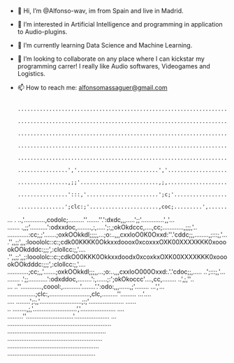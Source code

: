 
- 👋 Hi, I’m @Alfonso-wav, im from Spain and live in Madrid.
- 👀 I’m interested in Artificial Intelligence and programming in application to Audio-plugins.
- 🌱 I’m currently learning Data Science and Machine Learning.
- 💞️ I’m looking to collaborate on any place where I can kickstar my programming carrer! I really like Audio softwares, Videogames and Logistics. 
- 📫 How to reach me: alfonsomassaguer@gmail.com




              .........................................................................             
              .........................................................................             
              .........................................................................             
              .........................................................................             
             .............................................................................          
             ................','..........................','..............................         
             ................,;;'.........................,;,...............................        
            ................':::,'.......................';c;'...............................       
            ...............';clc:;'......................,coc;.........',...............''...       
...  .     ..,'............,codolc;.........''.......''.':dxdc,,,.....';;'.............',,'...      
.......    .,;;'..........':odxxdoc,........,:,.....';:,;okOkdccc,....,cc;............,;;;,'..      
............:cc;,;'.......;oxkOOkkdl;;;;,...;o:..,,,cxxloO0K0Oxxd:''.'cddc;;,........,;:::;,'...    
.'',,;;',,,:looololc::c:;cdk00KKKK0Okkxxdooox0xcoxxxOXK00XXXXKKK0xooookOOkdddc:;;;',:clollcc:;,'....
.'',,;;',,;:looololc::c:;cdkO00KKK0Okkxxdoodx0xcoxkxOXK00XXXXKKK0xooookOOkdddc:;;;',:clollcc:;,'....
............;cc;,,'.......;oxkOOkkdl;;;,,...;o:..,,,cxxloO000Oxxd:.'.'cdoc;;,..... ..';:::;,'...    
.......    .';;...........':odxddoc,........':,......;:';okOkoccc'....,cc,........  ..',;,''..      
...        ..''............,coool:,..........'........'.':odo:,,,......,;'........  ...','...       
            ................;clc:,.......................,clc,.........''.........   ...'....       
            ....    ........';:;,'........................;:;'....................    ......        
             ..      ........,;,'.........................','....................      ....         
                     .........''...........................'....................       ...          
                     ...........................................................                    
                       ........................................................                     
                        ......................................................                      
                         ....................................................                       
                         ..................................................    





<!---
Alfonso-wav/Alfonso-wav is a ✨ special ✨ repository because its `README.md` (this file) appears on your GitHub profile.
You can click the Preview link to take a look at your changes.
--->
